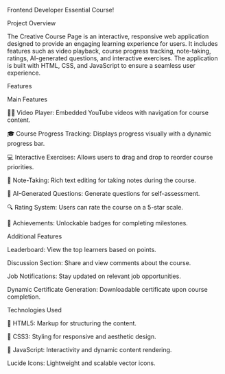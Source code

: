 Frontend Developer Essential Course!

Project Overview

The Creative Course Page is an interactive, responsive web application designed to provide an engaging learning experience for users. It includes features such as video playback, course progress tracking, note-taking, ratings, AI-generated questions, and interactive exercises. The application is built with HTML, CSS, and JavaScript to ensure a seamless user experience.

Features

Main Features

👨‍💻 Video Player: Embedded YouTube videos with navigation for course content.

🎓 Course Progress Tracking: Displays progress visually with a dynamic progress bar.

💻 Interactive Exercises: Allows users to drag and drop to reorder course priorities.

🚀 Note-Taking: Rich text editing for taking notes during the course.

📝 AI-Generated Questions: Generate questions for self-assessment.

🔍 Rating System: Users can rate the course on a 5-star scale.

🤝 Achievements: Unlockable badges for completing milestones.

Additional Features

Leaderboard: View the top learners based on points.

Discussion Section: Share and view comments about the course.

Job Notifications: Stay updated on relevant job opportunities.

Dynamic Certificate Generation: Downloadable certificate upon course completion.

Technologies Used

🌟 HTML5: Markup for structuring the content.

🌟 CSS3: Styling for responsive and aesthetic design.

🌟 JavaScript: Interactivity and dynamic content rendering.

Lucide Icons: Lightweight and scalable vector icons.
